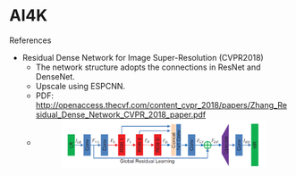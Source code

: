 # AI4K

References

- Residual Dense Network for Image Super-Resolution (CVPR2018) 
    - The network structure adopts the connections in ResNet and DenseNet.
    - Upscale using ESPCNN.
    - PDF: http://openaccess.thecvf.com/content_cvpr_2018/papers/Zhang_Residual_Dense_Network_CVPR_2018_paper.pdf
    - <center><img src="./images/RDN.PNG" width = 80% div align=center /></center>